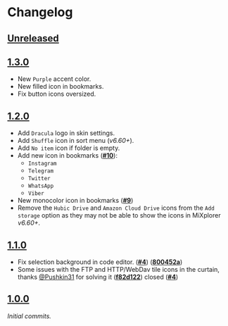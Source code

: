 # Changelog

## [Unreleased]

[unreleased]: https://github.com/dracula/mixplorer/compare/v1.3.0...HEAD

## [1.3.0]

- New `Purple` accent color.
- New filled icon in bookmarks.
- Fix button icons oversized.

[1.3.0]: <https://github.com/dracula/mixplorer/compare/v1.2.0...v1.3.0>

## [1.2.0]

- Add `Dracula` logo in skin settings.
- Add `Shuffle` icon in sort menu (_v6.60+_).
- Add `No item` icon if folder is empty.
- Add new icon in bookmarks ([**#10**](https://github.com/dracula/mixplorer/issues/10)):
  - `Instagram`
  - `Telegram`
  - `Twitter`
  - `WhatsApp`
  - `Viber`
- New monocolor icon in bookmarks ([**#9**](https://github.com/dracula/mixplorer/issues/9))
- Remove the `Hubic Drive` and `Amazon Cloud Drive` icons from the `Add storage` option as they may not be able to show the icons in MiXplorer _v6.60+_.

[1.2.0]: <https://github.com/dracula/mixplorer/compare/v1.1.0...v1.2.0>

## [1.1.0]

- Fix selection background in code editor. ([**#4**](https://github.com/dracula/mixplorer/issues/4#issuecomment-968925140)) ([**800452a**](https://github.com/dracula/mixplorer/commit/800452ab1e30ddca52d93e4929f5543ab9c8e60f))
- Some issues with the FTP and HTTP/WebDav tile icons in the curtain, thanks [@Pushkin31](https://github.com/Pushkin31) for solving it ([**f82d122**](https://github.com/dracula/mixplorer/pull/5/commits/f82d122)) closed ([**#4**](https://github.com/dracula/mixplorer/issues/4#issuecomment-952234665))

[1.1.0]: <https://github.com/dracula/mixplorer/compare/v1.0.0...v1.1.0>

## [1.0.0]

_Initial commits._

[1.0.0]: <https://github.com/dracula/mixplorer/commits/v1.0.0>
